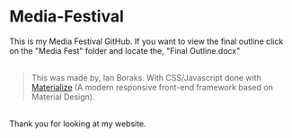 # Media-Festival
This is my Media Festival GitHub. If you want to view the final outline click on the "Media Fest" folder and locate the, "Final Outline.docx"
<br>
<br>
>This was made by, Ian Boraks. With CSS/Javascript done with [Materialize](http://materializecss.com/ "CSS And Javascript") (A modern responsive front-end framework based on Material Design).
<br>
Thank you for looking at my website.
